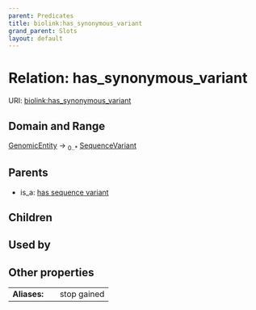 ```yaml
---
parent: Predicates
title: biolink:has_synonymous_variant
grand_parent: Slots
layout: default
---
```


# Relation: has_synonymous_variant




URI: [biolink:has_synonymous_variant](https://w3id.org/biolink/has_synonymous_variant)

## Domain and Range

[GenomicEntity](GenomicEntity.md) ->  <sub>0..\*</sub> [SequenceVariant](SequenceVariant.md)

## Parents

 *  is_a: [has sequence variant](has_sequence_variant.md)

## Children


## Used by


## Other properties

|  |  |  |
| --- | --- | --- |
| **Aliases:** | | stop gained |

